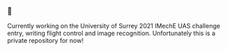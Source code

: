 ### 👋

Currently working on the University of Surrey 2021 IMechE UAS challenge entry, writing flight control and image recognition. Unfortunately this is a private repository for now!
